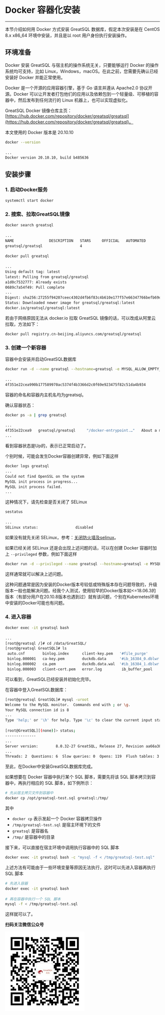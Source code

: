 # Docker 容器化安装
---

本节介绍如何用 Docker 方式安装 GreatSQL 数据库，假定本次安装是在 CentOS 8.x x86_64 环境中安装，并且是以 root 用户身份执行安装操作。

## 环境准备

Docker 安装 GreatSQL 与宿主机的操作系统无关，只要能够运行 Docker 的操作系统均可支持，比如 Linux，Windows，macOS。在此之前，您需要先确认已经安装好 Docker 并能正常使用。

Docker 是一个开源的应用容器引擎，基于 Go 语言并遵从 Apache2.0 协议开源。Docker 可以让开发者打包他们的应用以及依赖包到一个轻量级、可移植的容器中，然后发布到任何流行的 Linux 机器上，也可以实现虚拟化。

GreatSQL Docker 镜像仓库主页：[https://hub.docker.com/repository/docker/greatsql/greatsql](https://hub.docker.com/repository/docker/greatsql/greatsql)。

本文使用的 Docker 版本是 20.10.10

```bash
docker --version

...
Docker version 20.10.10, build b485636
```

## 安装步骤

### 1. 启动Docker服务

```bash
systemctl start docker
```

### 2. 搜索、拉取GreatSQL镜像

```bash
docker search greatsql

...
NAME                DESCRIPTION   STARS     OFFICIAL   AUTOMATED
greatsql/greatsql                 4

docker pull greatsql

...
Using default tag: latest
latest: Pulling from greatsql/greatsql
a1d0c7532777: Already exists
0689c7a54f49: Pull complete
...
Digest: sha256:27255f94207ceec4302d4fb6f83c4b610e177f57e66347766befb69d1bae91e8
Status: Downloaded newer image for greatsql/greatsql:latest
docker.io/greatsql/greatsql:latest
```

若由于网络原因无法从 docker.io 拉取 GreatSQL 镜像的话，可以改成从阿里云拉取，方法如下：

```bash
docker pull registry.cn-beijing.aliyuncs.com/greatsql/greatsql
```

### 3. 创建一个新容器

容器中会安装并启动GreatSQL数据库

```bash
docker run -d --name greatsql --hostname=greatsql -e MYSQL_ALLOW_EMPTY_PASSWORD=1 greatsql/greatsql

...
4f351e22cea990b177589970ac5374f4b3366d2c0f69e923475f82c51da4b934
```
容器的命名和容器内主机名均为greatsql。

确认容器状态：

```bash
docker ps -a | grep greatsql

...
4f351e22cea9   greatsql/greatsql     "/docker-entrypoint.…"   About a minute ago   Up About a minute          3306/tcp, 33060-33061/tcp   greatsql
...
```
看到容器状态是Up的，表示已正常启动了。

个别时候，可能会发生Docker容器创建异常，例如下面这样

```bash
docker logs greatsql
...
Could not find OpenSSL on the system
MySQL init process in progress...
MySQL init process failed.
...
```

这种情况下，请先检查是否关闭了 SELinux

```bash
sestatus

...
SELinux status:                 disabled
```

如果没有就先关闭 SELinux，参考：[关闭防火墙及selinux](../4-install-guide/1-install-prepare.html#关闭防火墙及selinux)。

如果已经关闭 SELinux 还是会出现上述问题的话，可以在创建 Docker 容器时加上 `--privileged` 参数，例如下面这样

```bash
docker run -d --privileged --name greatsql --hostname=greatsql -e MYSQL_ALLOW_EMPTY_PASSWORD=1 greatsql/greatsql
```

这样通常就可以解决上述问题。

这种问题通常是因为安装的Docker版本号较低或特殊版本存在问题导致的，升级版本一般也能解决问题。经我个人测试，使用较早的Docker版本如<=18.06.3的版本（有部分用户在20.10.8版本也遇到过）就有该问题，个别在Kubernetes环境中安装的Docker可能也有问题。

### 4. 进入容器

```bash
docker exec -it greatsql bash

...
[root@greatsql /]# cd /data/GreatSQL/
[root@greatsql GreatSQL]# ls
 auto.cnf        binlog.index      client-key.pem   '#file_purge'         ibdata1          '#innodb_temp'   mysql.sock           public_key.pem    sys
 binlog.000001   ca-key.pem        duckdb.data      '#ib_16384_0.dblwr'   ibtmp1            mysql           mysql.sock.lock      server-cert.pem   sys_audit
 binlog.000002   ca.pem            duckdb.data.wal  '#ib_16384_1.dblwr'  '#innodb_redo'     mysql.ibd       performance_schema   server-key.pem    undo_001
 binlog.000003   client-cert.pem   error.log         ib_buffer_pool       innodb_status.1   mysql.pid       private_key.pem      slow.log          undo_002
```
可以看到，GreatSQL已经安装并初始化完毕。

在容器中登入GreatSQL数据库：

```bash
[root@greatsql GreatSQL]# mysql -uroot
Welcome to the MySQL monitor.  Commands end with ; or \g.
Your MySQL connection id is 8
...
Type 'help;' or '\h' for help. Type '\c' to clear the current input statement.

[root@GreatSQL][(none)]> status;
--------------
...
Server version:        8.0.32-27 GreatSQL, Release 27, Revision aa66a385910
...
Threads: 2  Questions: 6  Slow queries: 0  Opens: 119  Flush tables: 3  Open tables: 36  Queries per second avg: 0.017
```

至此，在Docker中安装GreatSQL数据库完成。

如果想要在 Docker 容器中执行某个 SQL 脚本，需要先将该 SQL 脚本拷贝到容器中，再执行相应的 SQL 脚本，如下例所示：

```bash
# 先从宿主拷贝文件到容器中
docker cp /opt/greatsql-test.sql greatsql:/tmp/
```

其中
- `docker cp` 表示发起一个 Docker 容器拷贝操作
- `/tmp/greatsql-test.sql` 是宿主环境下的文件
- `greatsql` 是容器名
- `/tmp/` 是容器中的目录

接下来，可以直接在宿主环境中调用执行容器中的 SQL 脚本

```bash
docker exec -it greatsql bash -c "mysql -f < /tmp/greatsql-test.sql"
```

上述方法有可能由于一些环境变量等原因无法执行，这时可以先进入容器再执行 SQL 脚本

```bash
# 先进入容器
docker exec -it greatsql bash

# 再在容器中执行一个 SQL 脚本
mysql -f < /tmp/greatsql-test.sql
```
这样就可以了。

**扫码关注微信公众号**

![greatsql-wx](../greatsql-wx.jpg)
